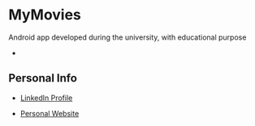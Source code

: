 # MyMovies

Android app developed during the university, with educational purpose

  -   

## Personal Info 
 - [LinkedIn Profile](https://www.linkedin.com/in/adrian-flisc-b31466175/)

 - [Personal Website](https://adrian-flisc.netlify.app/)
